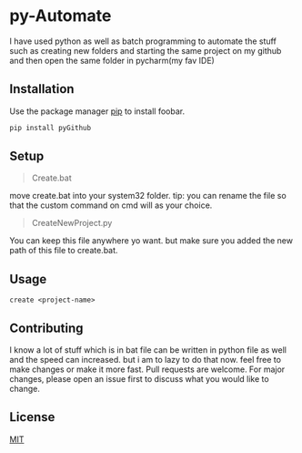 # py-Automate 

I have used python as well as batch programming to automate the stuff such as creating new folders and starting the same project on my github and then open the same folder in pycharm(my fav IDE)

## Installation

Use the package manager [pip](https://pip.pypa.io/en/stable/) to install foobar.

```bash
pip install pyGithub
```
## Setup 

> Create.bat

move create.bat into your system32 folder. tip: you can rename the file so that the custom command on cmd will as your choice.

> CreateNewProject.py

You can keep this file anywhere yo want. but make sure you added the new path of this file to create.bat. 

## Usage

```batch 
create <project-name>
```

## Contributing
I know a lot of stuff which is in bat file can be written in python file as well and the speed can increased. but i am to lazy to do that now. feel free to make changes or make it more fast.
Pull requests are welcome. For major changes, please open an issue first to discuss what you would like to change.


## License
[MIT](https://choosealicense.com/licenses/mit/)
